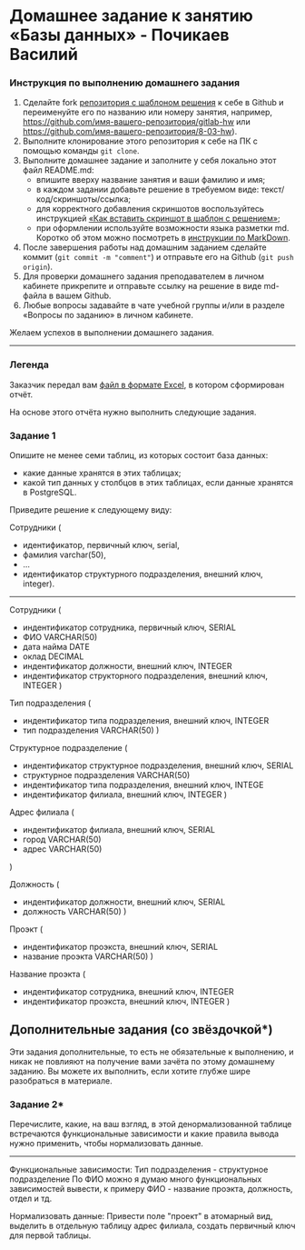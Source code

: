 # Домашнее задание к занятию «Базы данных» - Почикаев Василий

### Инструкция по выполнению домашнего задания

1. Сделайте fork [репозитория c шаблоном решения](https://github.com/netology-code/sys-pattern-homework) к себе в Github и переименуйте его по названию или номеру занятия, например, https://github.com/имя-вашего-репозитория/gitlab-hw или https://github.com/имя-вашего-репозитория/8-03-hw).
2. Выполните клонирование этого репозитория к себе на ПК с помощью команды `git clone`.
3. Выполните домашнее задание и заполните у себя локально этот файл README.md:
   - впишите вверху название занятия и ваши фамилию и имя;
   - в каждом задании добавьте решение в требуемом виде: текст/код/скриншоты/ссылка;
   - для корректного добавления скриншотов воспользуйтесь инструкцией [«Как вставить скриншот в шаблон с решением»](https://github.com/netology-code/sys-pattern-homework/blob/main/screen-instruction.md);
   - при оформлении используйте возможности языка разметки md. Коротко об этом можно посмотреть в [инструкции по MarkDown](https://github.com/netology-code/sys-pattern-homework/blob/main/md-instruction.md).
4. После завершения работы над домашним заданием сделайте коммит (`git commit -m "comment"`) и отправьте его на Github (`git push origin`).
5. Для проверки домашнего задания преподавателем в личном кабинете прикрепите и отправьте ссылку на решение в виде md-файла в вашем Github.
6. Любые вопросы задавайте в чате учебной группы и/или в разделе «Вопросы по заданию» в личном кабинете.

Желаем успехов в выполнении домашнего задания.

---
### Легенда

Заказчик передал вам [файл в формате Excel](https://github.com/netology-code/sdb-homeworks/blob/main/resources/hw-12-1.xlsx), в котором сформирован отчёт. 

На основе этого отчёта нужно выполнить следующие задания.

### Задание 1

Опишите не менее семи таблиц, из которых состоит база данных:

- какие данные хранятся в этих таблицах;
- какой тип данных у столбцов в этих таблицах, если данные хранятся в PostgreSQL.

Приведите решение к следующему виду:

Сотрудники (

- идентификатор, первичный ключ, serial,
- фамилия varchar(50),
- ...
- идентификатор структурного подразделения, внешний ключ, integer).


---

Сотрудники (
- индентификатор сотрудника, первичный ключ, SERIAL
- ФИО VARCHAR(50)
- дата найма DATE
- оклад DECIMAL
- индентификатор должности, внешний ключ, INTEGER
- индентификатор структорного подразделения, внешний ключ, INTEGER
)

Тип подразделения (
- индентификатор типа подразделения, внешний ключ, INTEGER
- тип подразделения VARCHAR(50)
)

Структурное подразделение (
- индентификатор структурное подразделения, внешний ключ, SERIAL
- структурное подразделения VARCHAR(50)
- индентификатор типа подразделения, внешний ключ, INTEGE
- индентификатор филиала, внешний ключ, INTEGER
)

Адрес филиала (
- индентификатор филиала, внешний ключ, SERIAL
- город VARCHAR(50)
- адрес VARCHAR(50)

)

Должность (
- индентификатор должности, внешний ключ, SERIAL
- должность VARCHAR(50)
)

Проэкт (
- индентификатор проэкста, внешний ключ, SERIAL
- название проэкта VARCHAR(50)
)

Название проэкта (
- индентификатор сотрудника, внешний ключ, INTEGER
- индентификатор проэкста, внешний ключ, INTEGER
)


## Дополнительные задания (со звёздочкой*)
Эти задания дополнительные, то есть не обязательные к выполнению, и никак не повлияют на получение вами зачёта по этому домашнему заданию. Вы можете их выполнить, если хотите глубже шире разобраться в материале.


### Задание 2*

Перечислите, какие, на ваш взгляд, в этой денормализованной таблице встречаются функциональные зависимости и какие правила вывода нужно применить, чтобы нормализовать данные.


---
Функциональные зависимости:
Тип подразделения - структурное подразделение 
По ФИО можно я думаю много функциональных зависимостей вывести, к примеру ФИО - название проэкта, должность, отдел и тд.

Нормализовать данные:
Привести поле "проект" в атомарный вид, выделить в отдельную таблицу адрес филиала, создать первичный ключ для первой таблицы.